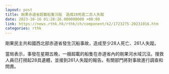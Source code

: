 ```yaml
---
layout: post
title: 剛果赤道省超載船隻沉船　造成28死逾二百人失蹤
date: 2023-10-16 01:28:26.000000000 +08:00
link: https://news.rthk.hk/rthk/ch/component/k2/1723275-20231016.htm
categories: rthk
---
```


剛果民主共和國西北部赤道省發生沉船事故，造成至少28人死亡、261人失蹤。

當局表示，事發在星期五晚，一艘超載的船隻在赤道省內的剛果河水域沉沒。搜救人員已打撈起28具遺體，並接到261人失蹤的報告。有關部門將對事故進行調查和問責。
